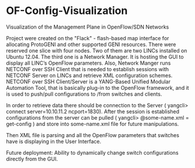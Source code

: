 OF-Config-Visualization
=======================

Visualization of the Management Plane in OpenFlow/SDN Networks


  Project were created on the "Flack" - flash-based map interface for allocating ProtoGENI and 
other supported GENI resources. There were reserved one slice with four nodes. 
Two of them are two LINCs installed on Ubuntu 12.04. The third one is a Network Manager. 
It is hosting the GUI to display all LINC’s OpenFlow parameters. Also, Network Manger runs NETCONF over SSH Client 
that is needed to establish sessions with NETCONF Server on LINCs and retrieve XML configuration schemes. 
NETCONF over SSH Client/Server is a YANG-Based Unified Modular Automation Tool, that is basically plug-in 
to the OpenFlow framework, and it is used to push/pull configurations to /from switches and clients.

  In order to retrieve data there should be connection to the Server ( yangcli> connect server=10.10.11.2 ncport=1830). 
After the session is established configurations from the server can be pulled ( yangcli> @some-name.xml = get-config ) 
and store into some-name.xml file for future manipulations.

  Then XML file is parsing and all the OpenFlow parameters that switches have is displaying in the User Interface.

  Future deployment:
Ability to dynamically change switch configurations directly from the GUI.
